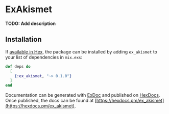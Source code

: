 # ExAkismet

**TODO: Add description**

## Installation

If [available in Hex](https://hex.pm/docs/publish), the package can be installed
by adding `ex_akismet` to your list of dependencies in `mix.exs`:

```elixir
def deps do
  [
    {:ex_akismet, "~> 0.1.0"}
  ]
end
```

Documentation can be generated with [ExDoc](https://github.com/elixir-lang/ex_doc)
and published on [HexDocs](https://hexdocs.pm). Once published, the docs can
be found at [https://hexdocs.pm/ex_akismet](https://hexdocs.pm/ex_akismet).

